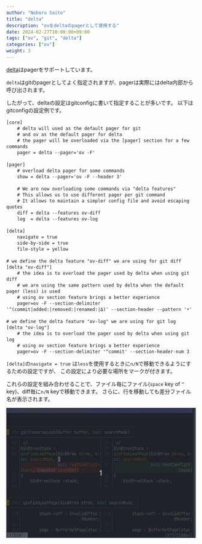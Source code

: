 ```yaml
---
author: "Noboru Saito"
title: "delta"
description: "ovをdeltaのpagerとして使用する"
date: 2024-02-27T10:00:00+09:00
tags: ["ov", "git", "delta"]
categories: ["ov"]
weight: 3
---
```


[delta](https://github.com/dandavison/delta)はpagerをサポートしています。

`delta`はgitのpagerとしてよく指定されますが、pagerは実際にはdelta内部から呼び出されます。

したがって、deltaの設定はgitconfigに書いて指定することが多いです。
以下はgitconfigの設定例です。

```gitconfig
[core]
    # delta will used as the default pager for git
    # and ov as the default pager for delta
    # the pager will be overloaded via the [pager] section for a few commands
    pager = delta --pager='ov -F'

[pager]
    # overload delta pager for some commands
    show = delta --pager='ov -F --header 3'

    # We are now overloading some commands via "delta features"
    # This allows us to use different pager per git command
    # It allows to maintain a simpler config file and avoid escaping quotes
    diff = delta --features ov-diff
    log  = delta --features ov-log

[delta]
    navigate = true
    side-by-side = true
    file-style = yellow

# we define the delta feature "ov-diff" we are using for git diff
[delta "ov-diff"]
    # the idea is to overload the pager used by delta when using git diff
    # we are using the same pattern used by delta when the default pager (less) is used
    # using ov section feature brings a better experience
    pager=ov -F --section-delimiter '^(commit|added:|removed:|renamed:|Δ)' --section-header --pattern '•'

# we define the delta feature "ov-log" we are using for git log
[delta "ov-log"]
    # the idea is to overload the pager used by delta when using git log
    # using ov section feature brings a better experience
    pager=ov -F --section-delimiter '^commit' --section-header-num 3
```

`[delta]`の`navigate = true` は`less`を使用するときに`n/N`で移動できるようにするための設定ですが、
この設定により必要な場所をマークが付きます。

これらの設定を組み合わせることで、ファイル毎にファイル(`space` key of `^` key)、diff毎に`n/N` keyで移動できます。
さらに、行を移動しても差分ファイル名が表示されます。

![delta](/ov/delta.gif)
